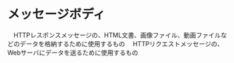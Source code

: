 # メッセージボディ
　HTTPレスポンスメッセージの、HTML文書、画像ファイル、動画ファイルなどのデータを格納するために使用するもの
　HTTPリクエストメッセージの、Webサーバにデータを送るために使用するもの
